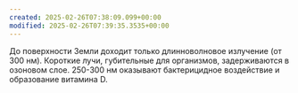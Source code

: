 ```yaml
---
created: 2025-02-26T07:38:09.099+00:00
modified: 2025-02-26T07:39:35.3535+00:00
---
```

До поверхности Земли доходит только длинноволновое излучение (от 300 нм). Короткие лучи, губительные для организмов, задерживаются в озоновом слое. 250-300 нм оказывают бактерицидное воздействие и образование витамина D.
